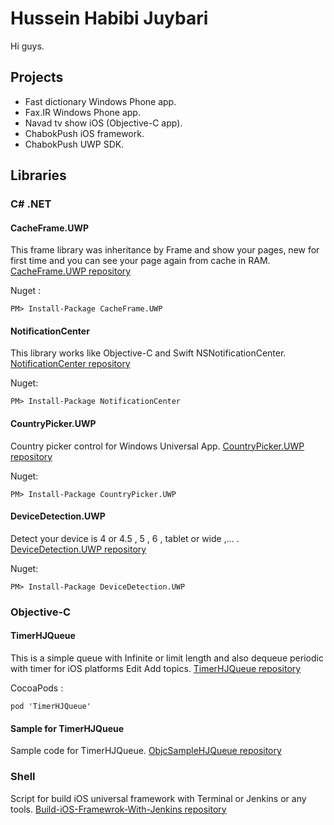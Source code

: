 # Hussein Habibi Juybari
Hi guys.

## Projects

 - Fast dictionary Windows Phone app.
 - Fax.IR Windows Phone app.
 - Navad tv show iOS (Objective-C app).  
 - ChabokPush iOS framework.
 - ChabokPush UWP SDK.

## Libraries

### C# .NET

#### CacheFrame.UWP
This frame library was inheritance by Frame and show your pages, new for first time and you can see your page again from cache in RAM.
[CacheFrame.UWP repository](https://github.com/Husseinhj/CacheFrame.UWP)

Nuget :
```
PM> Install-Package CacheFrame.UWP
```

#### NotificationCenter
This library works like Objective-C and Swift NSNotificationCenter. 
[NotificationCenter repository](https://github.com/Husseinhj/NotificationCenter)

Nuget:
```
PM> Install-Package NotificationCenter
```

#### CountryPicker.UWP
Country picker control for Windows Universal App.
[CountryPicker.UWP repository](https://github.com/Husseinhj/CountryPicker.UWP)

Nuget:
```
PM> Install-Package CountryPicker.UWP
```

#### DeviceDetection.UWP
Detect your device is 4 or 4.5 , 5 , 6 , tablet or wide ,... .
[DeviceDetection.UWP repository](https://github.com/Husseinhj/DeviceDetection.UWP)

Nuget:
```
PM> Install-Package DeviceDetection.UWP
```

### Objective-C

#### TimerHJQueue
This is a simple queue with Infinite or limit length and also dequeue periodic with timer for iOS platforms Edit Add topics.
[TimerHJQueue repository](https://github.com/Husseinhj/TimerHJQueue)

CocoaPods : 
```
pod 'TimerHJQueue'
```

#### Sample for TimerHJQueue
Sample code for TimerHJQueue.
[ObjcSampleHJQueue repository](https://github.com/Husseinhj/ObjcSampleHJQueue)

### Shell
Script for build iOS universal framework with Terminal or Jenkins or any tools.
[Build-iOS-Framewrok-With-Jenkins repository](https://github.com/Husseinhj/Build-iOS-Framewrok-With-Jenkins)
